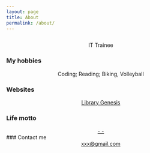```yaml
---
layout: page
title: About
permalink: /about/
---
```




<p align="center">
<img src="">
</p>


<center>IT Trainee</center>
<center></center>
<center></center>

### My hobbies

<center>Coding; Reading; Biking, Volleyball</center>

### Websites
<center><a href="http://mehrapi.github.io">Library Genesis</a></center>


### Life motto

<center><i></i></center>	
<center><a href="">- -</a></center>
### Contact me

<center> <a href="mailto:xxxx@gmail.com">xxx@gmail.com</a></center>
